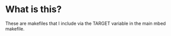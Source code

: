 What is this?
=============

These are makefiles that I include via the TARGET variable in the main
mbed makefile.
